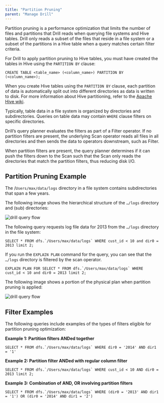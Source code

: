 ```yaml
---
title: "Partition Pruning"
parent: "Manage Drill"
---
```

Partition pruning is a performance optimization that limits the number of
files and partitions that Drill reads when querying file systems and Hive
tables. Drill only reads a subset of the files that reside in a file system or
a subset of the partitions in a Hive table when a query matches certain filter
criteria.

For Drill to apply partition pruning to Hive tables, you must have created the
tables in Hive using the `PARTITION BY` clause:

`CREATE TABLE <table_name> (<column_name>) PARTITION BY (<column_name>);`

When you create Hive tables using the `PARTITION BY` clause, each partition of
data is automatically split out into different directories as data is written
to disk. For more information about Hive partitioning, refer to the [Apache
Hive wiki](https://cwiki.apache.org/confluence/display/Hive/LanguageManual+DDL/#LanguageManualDDL-PartitionedTables).

Typically, table data in a file system is organized by directories and
subdirectories. Queries on table data may contain `WHERE` clause filters on
specific directories.

Drill’s query planner evaluates the filters as part of a Filter operator. If
no partition filters are present, the underlying Scan operator reads all files
in all directories and then sends the data to operators downstream, such as
Filter.

When partition filters are present, the query planner determines if it can
push the filters down to the Scan such that the Scan only reads the
directories that match the partition filters, thus reducing disk I/O.

## Partition Pruning Example

The /`Users/max/data/logs` directory in a file system contains subdirectories
that span a few years.

The following image shows the hierarchical structure of the `…/logs` directory
and (sub) directories:

![drill query flow](/docs/img/54.png)

The following query requests log file data for 2013 from the `…/logs`
directory in the file system:

    SELECT * FROM dfs.`/Users/max/data/logs` WHERE cust_id < 10 and dir0 = 2013 limit 2;

If you run the `EXPLAIN PLAN` command for the query, you can see that the`
…/logs` directory is filtered by the scan operator.

    EXPLAIN PLAN FOR SELECT * FROM dfs.`/Users/max/data/logs` WHERE cust_id < 10 and dir0 = 2013 limit 2;

The following image shows a portion of the physical plan when partition
pruning is applied:

![drill query flow](/docs/img/21.png)

## Filter Examples

The following queries include examples of the types of filters eligible for
partition pruning optimization:

**Example 1: Partition filters ANDed together**

    SELECT * FROM dfs.`/Users/max/data/logs` WHERE dir0 = '2014' AND dir1 = '1'

**Example 2: Partition filter ANDed with regular column filter**

    SELECT * FROM dfs.`/Users/max/data/logs` WHERE cust_id < 10 AND dir0 = 2013 limit 2;

**Example 3: Combination of AND, OR involving partition filters**

    SELECT * FROM dfs.`/Users/max/data/logs` WHERE (dir0 = '2013' AND dir1 = '1') OR (dir0 = '2014' AND dir1 = '2')

